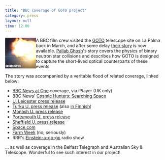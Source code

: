 ```yaml
---
title: "BBC coverage of GOTO project"
category: press
layout: null
time: 12:00
---
```

<p>
<img src="images/bbc.png" width="100" align="left">
A BBC film crew visited the <a href="http://goto-observatory.org">GOTO</a>
telescope site on La Palma back in March, and after some delay <a href="https://www.bbc.co.uk/news/science-environment-61911047">their story</a> is now available.
<a href="https://twitter.com/bbcpallab">Pallab Ghosh</a>'s story covers
the physics of binary neutron star collisions and describes how GOTO is
designed to capture the short-lived optical counterparts of these
events.</p>
<p> The story was accompanied by a veritable flood of related coverage,
linked below:</p>
<p><ul>
<li><a href="https://www.bbc.co.uk/iplayer/episode/m0019ft6/bbc-news-at-one-21072022">BBC News at One</a> coverage, via iPlayer (UK only)</li>
<li>BBC News' <a href="https://www.bbc.co.uk/programmes/p0cq8xpx">Cosmic Hunters: Searching Space</a></li>
<li><a href="https://le.ac.uk/news/2022/july/goto">U. Leicester press release</a></li>
<li><a href="https://www.utu.fi/en/news/press-release/astronomers-from-the-university-of-turku-to-scan-the-sky-in-search-of-optical">Turku U. press release</a> (also <a href="https://www.utu.fi/fi/ajankohtaista/mediatiedote/turun-yliopiston-tahtitieteilijat-seuraavat-taivasta-gravitaatioaaltojen">in Finnish</a>)</li>
<li><a href="https://www.monash.edu/science/news/current/new-telescope-to-detect-gravitational-wave-events">Monash U. press release</a></li>
<li><a href="https://www.port.ac.uk/news-events-and-blogs/news/new-telescope-to-be-the-goto-for-gravitational-wave-events">Portsmouth U. press release</a></li>
<li><a href="https://www.sheffield.ac.uk/news/new-gravitational-wave-telescope-developed-collaboration-sheffield-scientists">Sheffield U. press release</a></li>
<li><a href="https://www.space.com/goto-telescope-sources-gravitational-waves">Space.com</a></li>
<li><a href="https://farmweek.com/armagh-planetarium-goes-global-with-international-telescope-project">Farm Week</a> (no, seriously)</li>
<li>RRR's <a href="https://www.rrr.org.au/explore/programs/einstein-a-go-go/episodes/21362-einstein-a-go-go-31-july-2022"> Einstein-a-go-go</a> radio show</li>
</ul></p>
<p>... as well as coverage in the Belfast Telegraph and Australian Sky &
Telescope.  Wonderful to see such interest in our project!</p>
